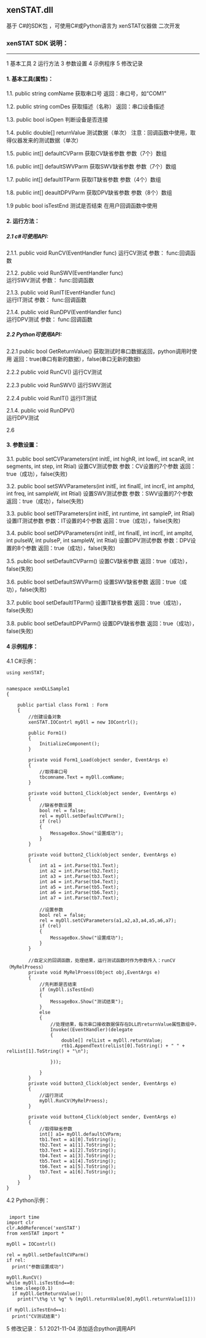 ## xenSTAT.dll
基于 C#的SDK包 ，可使用C#或Python语言为 xenSTAT仪器做 二次开发

### xenSTAT SDK 说明：
---
1 基本工具
2 运行方法
3 参数设置
4 示例程序
5 修改记录

#### 1. 基本工具(属性)：

1.1. public string comName
	获取串口号
	返回：串口号，如“COM1"

1.2. public string comDes
	获取描述（名称）
	返回：串口设备描述

1.3. public bool isOpen
	判断设备是否连接

1.4. public double[] returnValue
	测试数据（单次）
	注意：回调函数中使用，取得仪器发来的测试数据（单次）
	
1.5. public int[] defaultCVParm
	获取CV缺省参数
	参数（7个）数组
	

1.6. public int[] defaultSWVParm
	获取SWV缺省参数
	参数（7个）数组


1.7. public int[] defaultITParm
	获取IT缺省参数
	参数（4个）数组


1.8. public int[] deaultDPVParm
	获取DPV缺省参数
	参数（8个）数组

1.9 public bool isTestEnd
	测试是否结束
	在用户回调函数中使用

#### 2. 运行方法：

##### 2.1 c#可使用API:

2.1.1.  public void RunCV(EventHandler func)
	运行CV测试
	参数：
		func:回调函数
		
2.1.2. public void RunSWV(EventHandler func)		
	运行SWV测试
	参数：
		func:回调函数
		
2.1.3. public void RunIT(EventHandler func)		
	运行IT测试
	参数：
		func:回调函数		

2.1.4. public void RunDPV(EventHandler func)		
	运行DPV测试
	参数：
		func:回调函数

##### 2.2 Python可使用API:

2.2.1 public bool GetReturnValue()
	获取测试时串口数据返回，python调用时使用
	返回：true(串口有新的数据），false(串口无新的数据)

2.2.2 public void RunCV()
	运行CV测试

2.2.3 public void RunSWV()
	运行SWV测试

2.2.4 public void RunIT()
	运行IT测试

2.1.4. public void RunDPV()		
	运行DPV测试

2.6
#### 3. 参数设置：

3.1. public bool setCVParameters(int initE, int highR, int lowE, int scanR, int segments, int step, int Rtial)
	设置CV测试参数
	参数：CV设置的7个参数
	返回：true（成功），false(失败)

3.2. public bool setSWVParameters(int initE, int finalE, int incrE, int ampltd, int freq, int sampleW, int Rtial)
	设置SWV测试参数
	参数：SWV设置的7个参数
	返回：true（成功），false(失败)
	
3.3. public bool setITParameters(int initE, int runtime, int sampleP, int Rtial)
	设置IT测试参数
	参数：IT设置的4个参数
	返回：true（成功），false(失败)
	
3.4. public bool setDPVParameters(int initE, int finalE, int incrE, int ampltd, int pulseW, int pulseP, int sampleW, int Rtial)
	设置DPV测试参数
	参数：DPV设置的8个参数
	返回：true（成功），false(失败)
	
3.5. public bool setDefaultCVParm()
	设置CV缺省参数
	返回：true（成功），false(失败)
	
3.6. public bool setDefaultSWVParm()
	设置SWV缺省参数
	返回：true（成功），false(失败)
	
3.7. public bool setDefaultITParm()
	设置IT缺省参数
	返回：true（成功），false(失败)

3.8. public bool setDefaultDPVParm()
	设置DPV缺省参数
	返回：true（成功），false(失败)



#### 4 示例程序：
4.1 C#示例：

	using xenSTAT;


	namespace xenDLLSample1
	{
	
		public partial class Form1 : Form
		{
			//创建设备对象
			xenSTAT.IOContrl myDll = new IOContrl();
			
			public Form1()
			{
				InitializeComponent();
			}
	
			private void Form1_Load(object sender, EventArgs e)
			{
				//取得串口号
				tbcomname.Text = myDll.comName;
			}
	
			private void button1_Click(object sender, EventArgs e)
			{
				//缺省参数设置
				bool rel = false;
				rel = myDll.setDefaultCVParm();
				if (rel)
				{
					MessageBox.Show("设置成功");
				}
			}
	
			private void button2_Click(object sender, EventArgs e)
			{
				int a1 = int.Parse(tb1.Text);
				int a2 = int.Parse(tb2.Text);
				int a3 = int.Parse(tb3.Text);
				int a4 = int.Parse(tb4.Text);
				int a5 = int.Parse(tb5.Text);
				int a6 = int.Parse(tb6.Text);
				int a7 = int.Parse(tb7.Text);
				
				//设置参数
				bool rel = false;
				rel = myDll.setCVParameters(a1,a2,a3,a4,a5,a6,a7);
				if (rel)
				{
					MessageBox.Show("设置成功");
				}
			}
			
			//自定义的回调函数，处理结果，运行测试函数时作为参数传入：runCV（MyRelProess）
			private void MyRelProess(Object obj,EventArgs e)
			{
				//先判断是否结束
				if (myDll.isTestEnd)
				{
					MessageBox.Show("测试结束");
				}
				else
				{
					//处理结果，每次串口接收数据保存在DLL的returnValue属性数组中，
					Invoke((EventHandler)(delegate
					{
						double[] relList = myDll.returnValue;
						rtb1.AppendText(relList[0].ToString() + " " + relList[1].ToString() + "\n");
	
					}));
	
				}
			}
			private void button3_Click(object sender, EventArgs e)
			{
				//运行测试
				myDll.RunCV(MyRelProess);
			}
	
			private void button4_Click(object sender, EventArgs e)
			{
				//取得缺省参数
				int[] a1= myDll.defaultCVParm;
				tb1.Text = a1[0].ToString();
				tb2.Text = a1[1].ToString();
				tb3.Text = a1[2].ToString();
				tb4.Text = a1[3].ToString();
				tb5.Text = a1[4].ToString();
				tb6.Text = a1[5].ToString();
				tb7.Text = a1[6].ToString();
			}
		}
	}

4.2 Python示例：

~~~

 import time
import clr
clr.AddReference('xenSTAT')
from xenSTAT import *

myDll = IOContrl()

rel = myDll.setDefaultCVParm()
if rel:
  print("参数设置成功")

myDll.RunCV()
while myDll.isTestEnd==0:
  time.sleep(0.1)
  if myDll.GetReturnValue():
    print("\t%g \t %g" % (myDll.returnValue[0],myDll.returnValue[1]))

if myDll.isTestEnd==1:
  print("CV测试结束") 

~~~



5 修改记录：
5.1 2021-11-04 添加适合python调用API
